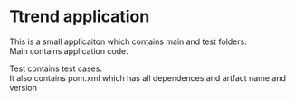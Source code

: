 # Ttrend application

This is a small applicaiton which contains main and test folders.  
Main contains application code.  

Test contains test cases.  
It also contains pom.xml which has all dependences and artfact name and version

